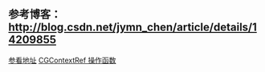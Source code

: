 ## 参考博客：http://blog.csdn.net/jymn_chen/article/details/14209855
[参看地址](http://blog.csdn.net/jymn_chen/article/details/14209855)
[CGContextRef 操作函数](http://blog.csdn.net/likendsl/article/details/7595905)
